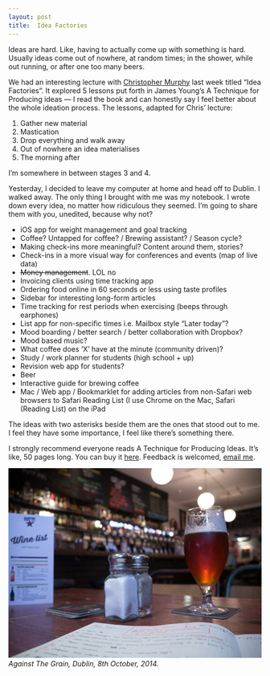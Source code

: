 ```yaml
---
layout: post
title:  Idea Factories
---
```


Ideas are hard. Like, having to actually come up with something is hard. Usually ideas come out of nowhere, at random times; in the shower, while out running, or after one too many beers.

We had an interesting lecture with [Christopher Murphy](http://twitter.com/fehler) last week titled “Idea Factories”. It explored 5 lessons put forth in James Young’s A Technique for Producing ideas — I read the book and can honestly say I feel better about the whole ideation process. The lessons, adapted for Chris’ lecture:

1. Gather new material
2. Mastication
3. Drop everything and walk away
4. Out of nowhere an idea materialises
5. The morning after

I’m somewhere in between stages 3 and 4.

Yesterday, I decided to leave my computer at home and head off to Dublin. I walked away. The only thing I brought with me was my notebook. I wrote down every idea, no matter how ridiculous they seemed. I’m going to share them with you, unedited, because why not?

- iOS app for weight management and goal tracking
- Coffee? Untapped for coffee? / Brewing assistant? / Season cycle?
- Making check-ins more meaningful? Content around them, stories?
- Check-ins in a more visual way for conferences and events (map of live data)
- <del>Money management</del>. LOL no
- Invoicing clients using time tracking app
- Ordering food online in 60 seconds or less using taste profiles
- Sidebar for interesting long-form articles
- Time tracking for rest periods when exercising (beeps through earphones)
- List app for non-specific times i.e. Mailbox style “Later today”?
- Mood boarding / better search / better collaboration with Dropbox?
- Mood based music?
- What coffee does ‘X’ have at the minute (community driven)?
- Study / work planner for students (high school + up)
- Revision web app for students?
- Beer
- Interactive guide for brewing coffee
- Mac / Web app / Bookmarklet for adding articles from non-Safari web browsers to Safari Reading List (I use Chrome on the Mac, Safari (Reading List) on the iPad

The ideas with two asterisks beside them are the ones that stood out to me. I feel they have some importance, I feel like there’s something there.

I strongly recommend everyone reads A Technique for Producing Ideas. It’s like, 50 pages long. You can buy it [here](http://www.amazon.co.uk/Technique-Producing-Ideas-Thinking-Classics/dp/1907590137/ref=sr_1_1?ie=UTF8&qid=1412854421&sr=8-1&keywords=a+technique+for+producing+ideas). Feedback is welcomed, [email me](mailto:aaron@aarongilmore.com).

![](/uploads/against-the-grain.jpg)
_Against The Grain, Dublin, 8th October, 2014._
